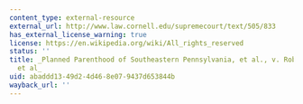 ```yaml
---
content_type: external-resource
external_url: http://www.law.cornell.edu/supremecourt/text/505/833
has_external_license_warning: true
license: https://en.wikipedia.org/wiki/All_rights_reserved
status: ''
title: _Planned Parenthood of Southeastern Pennsylvania, et al., v. Robert P. Casey,
  et al_
uid: abaddd13-49d2-4d46-8e07-9437d653844b
wayback_url: ''
---
```

